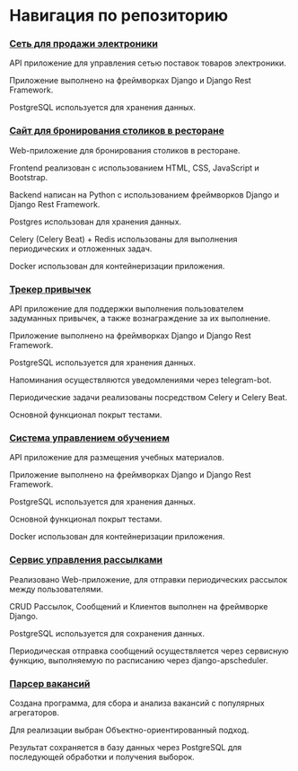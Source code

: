 # Навигация по репозиторию
### [Сеть для продажи электроники](https://github.com/i1ukhov/Electronics-Sales-Network)
API приложение для управления сетью поставок товаров электроники.

Приложение выполнено на фреймворках Django и Django Rest Framework.

PostgreSQL используется для хранения данных.

### [Сайт для бронирования столиков в ресторане](https://github.com/i1ukhov/Restaurant-Website)

Web-приложение для бронирования столиков в ресторане.
 
Frontend реализован с использованием HTML, CSS, JavaScript и Bootstrap.

Backend написан на Python с использованием фреймворков Django и Django Rest Framework.

Postgres использован для хранения данных.

Celery (Celery Beat) + Redis использованы для выполнения периодических и отложенных задач.

Docker использован для контейнеризации приложения.

### [Трекер привычек](https://github.com/i1ukhov/Habits-Tracker)

API приложение для поддержки выполнения пользователем задуманных привычек, а также вознаграждение за их выполнение.

Приложение выполнено на фреймворках Django и Django Rest Framework.

PostgreSQL используется для хранения данных.

Напоминания осуществляются уведомлениями через telegram-bot.

Периодические задачи реализованы посредством Celery и Celery Beat.

Основной функционал покрыт тестами.

### [Система управлением обучением](https://github.com/i1ukhov/LMS)

API приложение для размещения учебных материалов.

Приложение выполнено на фреймворках Django и Django Rest Framework.

PostgreSQL используется для хранения данных.

Основной функционал покрыт тестами.

Docker использован для контейнеризации приложения.

### [Сервис управления рассылками](https://github.com/i1ukhov/MailingService)

Реализовано Web-приложение, для отправки периодических рассылок между пользователями.

CRUD Рассылок, Сообщений и Клиентов выполнен на фреймворке Django.

PostgreSQL используется для сохранения данных.

Периодическая отправка сообщений осуществляется через сервисную функцию, выполняемую по расписанию через django-apscheduler.

### [Парсер вакансий](https://github.com/i1ukhov/Vacancy-Parser)

Создана программа, для сбора и анализа вакансий с популярных агрегаторов.

Для реализации выбран Объектно-ориентированный подход.

Результат сохраняется в базу данных через PostgreSQL для последующей обработки и получения выборок.
